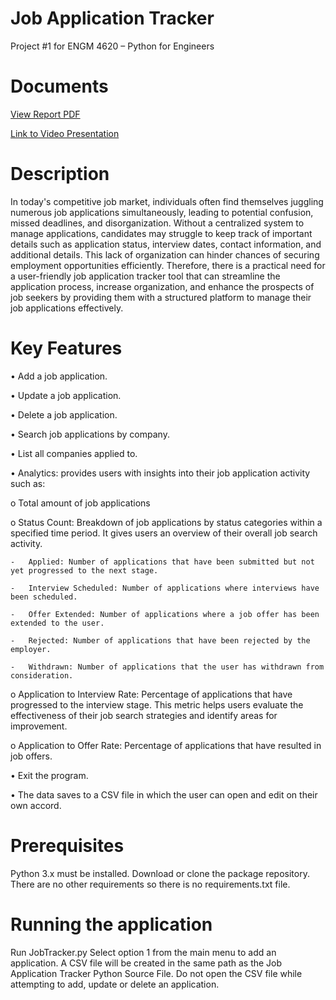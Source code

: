 # Job Application Tracker
Project #1 for ENGM 4620 – Python for Engineers

# Documents
[View Report PDF](./JobApplicationTrackerReport.pdf)

[Link to Video Presentation](https://drive.google.com/drive/folders/1rqkwDqe_OY9tXtGrhJx5wNVuYGCgJzu2?usp=sharing)

# Description
In today's competitive job market, individuals often find themselves juggling numerous job applications simultaneously, leading to potential confusion, missed deadlines, and disorganization. Without a centralized system to manage applications, candidates may struggle to keep track of important details such as application status, interview dates, contact information, and additional details. This lack of organization can hinder chances of securing employment opportunities efficiently. Therefore, there is a practical need for a user-friendly job application tracker tool that can streamline the application process, increase organization, and enhance the prospects of job seekers by providing them with a structured platform to manage their job applications effectively.

# Key Features
•	Add a job application.

•	Update a job application.

•	Delete a job application.

•	Search job applications by company.

•	List all companies applied to.

•	Analytics: provides users with insights into their job application activity such as:

  o	Total amount of job applications
  
  o	Status Count: Breakdown of job applications by status categories within a specified time period. It gives users an overview of their overall job search activity.
  
    -	Applied: Number of applications that have been submitted but not yet progressed to the next stage.
    
    -	Interview Scheduled: Number of applications where interviews have been scheduled.
    
    -	Offer Extended: Number of applications where a job offer has been extended to the user.
    
    -	Rejected: Number of applications that have been rejected by the employer.
    
    -	Withdrawn: Number of applications that the user has withdrawn from consideration.
  
  o	Application to Interview Rate:
Percentage of applications that have progressed to the interview stage. This metric helps users evaluate the effectiveness of their job search strategies and identify areas for improvement.

  o	Application to Offer Rate:
Percentage of applications that have resulted in job offers.

•	Exit the program.

•	The data saves to a CSV file in which the user can open and edit on their own accord.


# Prerequisites
Python 3.x must be installed.
Download or clone the package repository.
There are no other requirements so there is no requirements.txt file.

# Running the application
Run JobTracker.py
Select option 1 from the main menu to add an application.
A CSV file will be created in the same path as the Job Application Tracker Python Source File.
Do not open the CSV file while attempting to add, update or delete an application.

